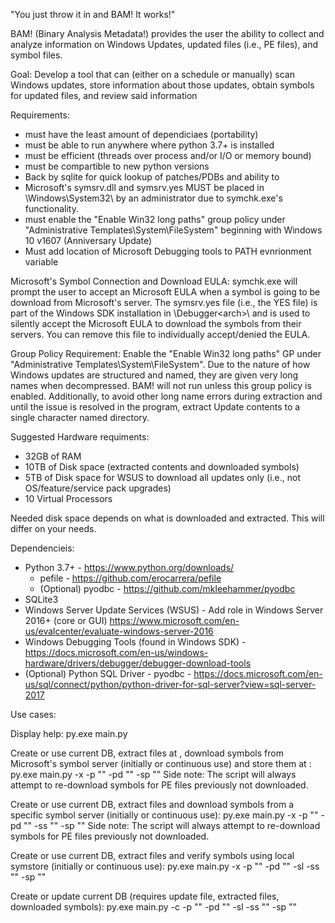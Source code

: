 "You just throw it in and BAM! It works!"

BAM! (Binary Analysis Metadata!) provides the user the ability to collect and analyze information on Windows Updates, 
updated files (i.e., PE files), and symbol files. 

Goal:
    Develop a tool that can (either on a schedule or manually) scan Windows updates, store
    information about those updates, obtain symbols for updated files, and review said information

Requirements:
* must have the least amount of dependiciaes (portability)
* must be able to run anywhere where python 3.7+ is installed
* must be efficient (threads over process and/or I/O or memory bound) 
* must be compartible to new python versions
* Back by sqlite for quick lookup of patches/PDBs and ability to 
* Microsoft's symsrv.dll and symsrv.yes MUST be placed in \Windows\System32\ by an administrator due to symchk.exe's functionality. 
* must enable the "Enable Win32 long paths" group policy under "Administrative Templates\System\FileSystem" beginning with Windows 10 v1607 (Anniversary Update)
* Must add location of Microsoft Debugging tools to PATH evnrionment variable


Microsoft's Symbol Connection and Download EULA:
symchk.exe will prompt the user to accept an Microsoft EULA when a symbol is going to be download from Microsoft's server. The symsrv.yes file (i.e., the YES file) is part of the Windows SDK installation in \Debugger\<arch>\ and is used to silently accept the Microsoft EULA to download the symbols from their servers. You can remove this file to individually accept/denied the EULA. 

Group Policy Requirement: Enable the "Enable Win32 long paths" GP under "Administrative Templates\System\FileSystem".
Due to the nature of how Windows updates are structured and named, they are given very long names when decompressed. BAM! will not run unless this group policy is enabled. Additionally, to avoid other long name errors during extraction and until the issue is resolved in the program, extract Update contents to a single character named directory.

Suggested Hardware requiments:
* 32GB of RAM
* 10TB of Disk space (extracted contents and downloaded symbols)
* 5TB of Disk space for WSUS to download all updates only (i.e., not OS/feature/service pack upgrades)
* 10 Virtual Processors

Needed disk space depends on what is downloaded and extracted. This will differ on your needs.

Dependencieis:
* Python 3.7+ - https://www.python.org/downloads/
    * pefile - https://github.com/erocarrera/pefile
    * (Optional) pyodbc - https://github.com/mkleehammer/pyodbc
* SQLite3
* Windows Server Update Services (WSUS)  - Add role in Windows Server 2016+ (core or GUI) https://www.microsoft.com/en-us/evalcenter/evaluate-windows-server-2016
* Windows Debugging Tools (found in Windows SDK) - https://docs.microsoft.com/en-us/windows-hardware/drivers/debugger/debugger-download-tools
* (Optional) Python SQL Driver - pyodbc - https://docs.microsoft.com/en-us/sql/connect/python/python-driver-for-sql-server?view=sql-server-2017

Use cases:

Display help:
py.exe main.py

Create or use current DB, extract files at <path to updates>, download symbols from Microsoft's symbol server (initially or continuous use) and store them at <path to where syms are to be stored>: 
py.exe main.py -x -p "<path to updates>" -pd "<path to extract files too>" -sp "<path to where syms are to be stored>"
Side note: The script will always attempt to re-download symbols for PE files previously not downloaded.

Create or use current DB, extract files and download symbols from a specific symbol server (initially or continuous use): 
py.exe main.py -x -p "<path to updates>" -pd "<path to extract files too>" -ss "<symstore location>" -sp "<path to where syms are to be stored>"
Side note: The script will always attempt to re-download symbols for PE files previously not downloaded.

Create or use current DB, extract files and verify symbols using local symstore (initially or continuous use): 
py.exe main.py -x -p "<path to updates>" -pd "<path to extract files too>" -sl -ss "<directory path to symstore location or symbol location>" -sp "<path to where syms are to be stored>"

Create or update current DB (requires update file, extracted files, downloaded symbols):
py.exe main.py -c -p "<path to updates>" -pd "<path to extract files too>" -sl -ss "<directory path to symstore location or symbol location>" -sp "<path to where syms are to be stored>"




